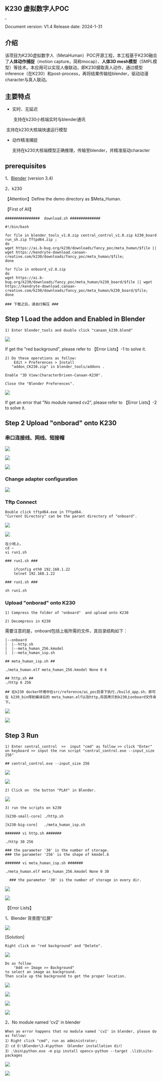 ## K230 虚拟数字人POC

<div align=left><img src="./resource/pics/canaan-v.png" style="zoom: 30%;" /></div>

Document version: V1.4 Release date: 2024-1-31

## 介绍

该项目为K230虚拟数字人（MetaHuman）POC开源工程，本工程基于K230融合了**人体动作捕捉**（motion capture，简称mocap）、**人体3D mesh模型**（SMPL模型）等技术。本应用可以实现人像联动，即K230摄取真人动作，通过模型inference（在K230）和post-process，再将结果传输给blender，驱动动漫character与真人联动。

## 主要特点

* 实时、无延迟

  ​    支持在k230小核端实时与blender通讯

​		   支持在k230大核端快速运行模型

* 动作精准捕捉

  ​    支持在k230大核端模型正确推理，传输至blender，并精准驱动character



## prerequisites

1、[Blender](https://www.blender.org/download/ "Blender")  (version 3.4)

2、k230



【Attention】Define the demo directory as $Meta_Human.

【First of All】

```
################  download.sh ##############

#!/bin/bash 

for file in blender_tools_v1.0.zip central_control_v1.0.zip k230_board run_sh.zip Tftpd64.zip ;  
do  
wget https://ai.b-bug.org/k230/downloads/fancy_poc/meta_human/$file || wget https://kendryte-download.canaan-creative.com/k230/downloads/fancy_poc/meta_human/$file;  
done  

for file in onboard_v2.8.zip
do
wget https://ai.b-bug.org/k230/downloads/fancy_poc/meta_human/k230_board/$file || wget https://kendryte-download.canaan-creative.com/k230/downloads/fancy_poc/meta_human/k230_board/$file;  
done

### 下载之后，请自行解压 ###
```



## Step 1   Load the addon and Enabled in Blender

```
1) Enter blender_tools and double click "canaan_k230.blend"
```

![](./resource/pics/Image-1.png)

If get the "red background", please refer to 【Error Lists】-1 to solve it.

```
2) Do these operations as follow:
	Edit > Preferences > Install
   "addon_CK230.zip" in blender_tools/addons .
   
Enable "3D View:CharacterDriven-Canaan-K230".

Close the "Blender Preferences".
```

![](./resource/pics/Image-2.png)

If get an error that "No module named cv2", please refer to 【Error Lists】-2 to solve it.



## Step 2   Upload "onborad" onto K230

### 串口连接线、网线、短接帽

![](./resource/pics/banzi_1.jpg)

![](./resource/pics/banzi_2.jpg)

![](./resource/pics/banzi_3.jpg)

### Change adapter configuration

![](./resource/pics/adapter.jpg)

### Tftp Connect

```
Double click tftpd64.exe in Tftpd64.
"Current Directory" can be the parant directory of "onboard".
```

![](./resource/pics/tftp.jpg)

![](./resource/pics/tftp_1.jpg)



```
在小核上，
cd ~
vi run1.sh

### run1.sh ###

    ifconfig eth0 192.168.1.22
    telnet 192.168.1.22

### run1.sh ###

sh run1.sh
```



### Upload "onborad" onto K230

```
1) Compress the folder of "onboard"  and upload onto K230

2) Decompress in K230
```

需要注意的是，onboard包括上板所需的文件，其目录结构如下：

```
|--onboard
|  |--http.sh 
|  |--meta_human_256.kmodel
|  |--meta_human_isp.sh  

## meta_human_isp.sh ##

./meta_human.elf meta_human_256.kmodel None 0 6

## http.sh ##
./http 6 256

## 在k230 docker环境中在src/reference/ai_poc目录下执行./build_app.sh，即可在 k230_bin得到编译后的 meta_human.elf以及http,将其拷贝到k230上onboard文件夹下。

```



![](./resource/pics/upload.png)



![](./resource/pics/Image-3.png)





## Step 3 Run

```
1) Enter central_control  >>  input "cmd" as follow >> click "Enter" on keyboard >> input the run script "central_control.exe --input_size 256"

## central_control.exe --input_size 256 
```

![](./resource/pics/Image-4.png)

![](./resource/pics/Image-5.png)



```
2) Click on  the button "PLAY" in Blender.
```

![](./resource/pics/Image-7.png)



```
3) run the scripts on k230

[k230-small-core] ./http.sh 

[k230-big-core]   ./meta_human_isp.sh
```



```
####### vi http.sh #######

./http 30 256 

### the parameter '30' is the number of storage.
### the parameter '256' is the shape of kmodel.6
```



```
####### vi meta_human_isp.sh #######

./meta_human.elf meta_human_256.kmodel None 0 30

  ### the parameter '30' is the number of storage in every dir.
```

![](./resource/pics/Image-9.png)



![](./resource/pics/Image-10.png)



【Error Lists】

1、Blender 背景图“红屏”

![](./resource/pics/red.png)

[Solution]

```
Right click on "red background" and "Delete".
```

![](./resource/pics/red_1.png)

```
Do as follow
	"Add >> Image >> Background"
to select an image as background.
Then scale up the background to get the proper location.
```

![](./resource/pics/red_2.png)

![](./resource/pics/red_2.png)

![](./resource/pics/red_3.png)

![](./resource/pics/red_4.png)



2、No module named 'cv2' in blender

```
When an error happens that no module named 'cv2' in blender, please do as follow:
1）Right click "cmd", run as administrator;
2）cd D:\Blender\3.4\python （blender installation dir）
3）.\bin\python.exe -m pip install opencv-python --target .\lib\site-packages
```

![](./resource/pics/cmd.png)

![](./resource/pics/cv2.png)
